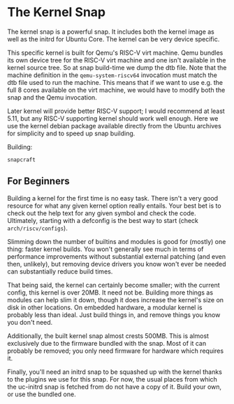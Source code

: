 # The Kernel Snap

The kernel snap is a powerful snap. It includes both the kernel image as well as
the initrd for Ubuntu Core. The kernel can be very device specific.

This specific kernel is built for Qemu's RISC-V virt machine. Qemu bundles its
own device tree for the RISC-V virt machine and one isn't available in the
kernel source tree. So at snap build-time we dump the dtb file. Note that
the machine definition in the `qemu-system-riscv64` invocation must match the
dtb file used to run the machine. This means that if we want to use e.g. the
full 8 cores available on the virt machine, we would have to modify both the
snap and the Qemu invocation. 

Later kernel will provide better RISC-V support; I would recommend at least
5.11, but any RISC-V supporting kernel should work well enough. Here we use the
kernel debian package available directly from the Ubuntu archives for
simplicity and to speed up snap building.

Building:

`snapcraft`

## For Beginners

Building a kernel for the first time is no easy task. There isn't a very good
resource for what any given kernel option really entails. Your best bet is to
check out the help text for any given symbol and check the code. Ultimately,
starting with a defconfig is the best way to start (check `arch/riscv/configs`).

Slimming down the number of builtins and modules is good for (mostly) one thing:
faster kernel builds. You won't generally see much in terms of performance
improvements without substantial external patching (and even then, unlikely),
but removing device drivers you know won't ever be needed can substantially
reduce build times.

That being said, the kernel can certainly become smaller; with the current
config, this kernel is over 20MB. It need not be. Building more things as
modules can help slim it down, though it does increase the kernel's size on disk
in other locations. On embedded hardware, a modular kernel is probably less than
ideal. Just build things in, and remove things you know you don't need.

Additionally, the built kernel snap almost crests 500MB. This is almost
exclusively due to the firmware bundled with the snap. Most of it can probably
be removed; you only need firmware for hardware which requires it.

Finally, you'll need an initrd snap to be squashed up with the kernel thanks to
the plugins we use for this snap. For now, the usual places from which the
uc-initrd snap is fetched from do not have a copy of it. Build your own, or use
the bundled one.
